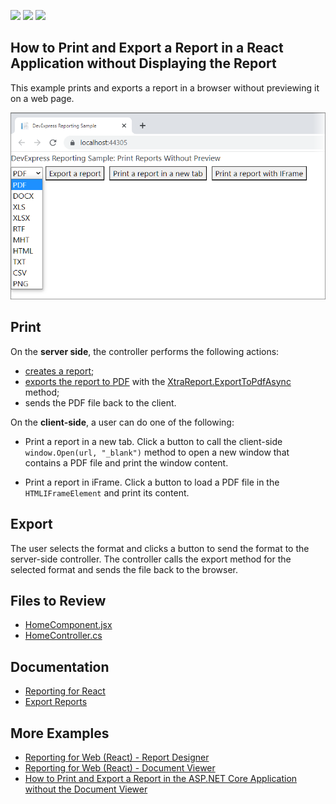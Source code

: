 <!-- default badges list -->
![](https://img.shields.io/endpoint?url=https://codecentral.devexpress.com/api/v1/VersionRange/274919030/2022.2)
[![](https://img.shields.io/badge/Open_in_DevExpress_Support_Center-FF7200?style=flat-square&logo=DevExpress&logoColor=white)](https://supportcenter.devexpress.com/ticket/details/T902911)
[![](https://img.shields.io/badge/📖_How_to_use_DevExpress_Examples-e9f6fc?style=flat-square)](https://docs.devexpress.com/GeneralInformation/403183)
<!-- default badges end -->
## How to Print and Export a Report in a React Application without Displaying the Report

This example prints and exports a report in a browser without previewing it on a web page.

![Screenshot](Images/screenshot.png)

## Print

On the **server side**, the controller performs the following actions:
- [creates a report](https://docs.devexpress.com/XtraReports/2440/get-started-with-devexpress-reporting/create-a-report-from-a-to-z);
- [exports the report to PDF](https://docs.devexpress.com/XtraReports/2574/detailed-guide-to-devexpress-reporting/store-and-distribute-reports/export-reports/export-to-pdf) with the [XtraReport.ExportToPdfAsync](https://docs.devexpress.com/XtraReports/DevExpress.XtraReports.UI.XtraReport.ExportToPdfAsync.overloads) method;
- sends the PDF file back to the client.

On the **client-side**, a user can do one of the following:

* Print a report in a new tab.
Click a button to call the client-side `window.Open(url, "_blank")` method to open a new window that contains a PDF file and print the window content.

* Print a report in iFrame. 
Click a button to load a PDF file in the `HTMLIFrameElement` and print its content.


## Export

The user selects the format and clicks a button to send the format to the server-side controller. The controller calls the export method for the selected format and sends the file back to the browser.

## Files to Review

- [HomeComponent.jsx](dxSampleReactReportingPrintWithoutPreview/ClientApp/src/components/HomeComponent.jsx)
- [HomeController.cs](dxSampleReactReportingPrintWithoutPreview/Controllers/HomeController.cs)

## Documentation

* [Reporting for React](https://docs.devexpress.com/XtraReports/401915/web-reporting/javascript-reporting/react)
* [Export Reports](https://docs.devexpress.com/XtraReports/1302/detailed-guide-to-devexpress-reporting/store-and-distribute-reports/export-reports)

## More Examples

- [Reporting for Web (React) - Report Designer](https://github.com/DevExpress-Examples/reporting-eud-designer-in-javascript-with-react)
- [Reporting for Web (React) - Document Viewer](https://github.com/DevExpress-Examples/reporting-document-viewer-in-javascript-with-react)
- [How to Print and Export a Report in the ASP.NET Core Application without the Document Viewer](https://github.com/DevExpress-Examples/Reporting-AspNetCore-Print-Without-Preview)

